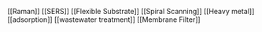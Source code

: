 [[Raman]]
[[SERS]]
[[Flexible Substrate]]
[[Spiral Scanning]]
[[Heavy metal]]
[[adsorption]]
[[wastewater treatment]]
[[Membrane Filter]]
